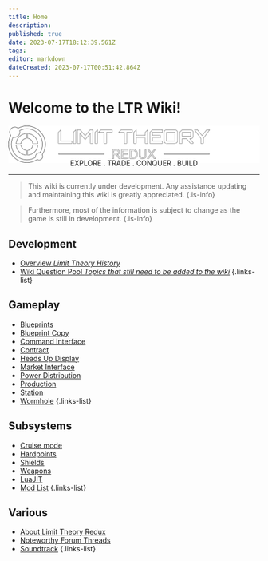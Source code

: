 ```yaml
---
title: Home
description: 
published: true
date: 2023-07-17T18:12:39.561Z
tags: 
editor: markdown
dateCreated: 2023-07-17T00:51:42.864Z
---
```


# Welcome to the LTR Wiki!

![](/centered.png) 
<p style="text-align: center; margin-top: -25px;">EXPLORE . TRADE . CONQUER . BUILD</p>

---

> This wiki is currently under development. Any assistance updating and maintaining this wiki is greatly appreciated.
{.is-info}

> Furthermore, most of the information is subject to change as the game is still in development.
{.is-info}

## Development
- [Overview *Limit Theory History*](/dev-overview)
- [Wiki Question Pool *Topics that still need to be added to the wiki*](/question-pool)
{.links-list}
## Gameplay
- [Blueprints](/blueprint)
- [Blueprint Copy](/blueprint-copy)
- [Command Interface](/command-interface)
- [Contract](/contract)
- [Heads Up Display](/heads-up-display)
- [Market Interface](/market-interface)
- [Power Distribution](/power-distribution)
- [Production](/production)
- [Station](/station)
- [Wormhole](/wormhole)
{.links-list}
## Subsystems
- [Cruise mode](/cruise-mode)
- [Hardpoints](/hardpoint)
- [Shields](/shields)
- [Weapons](/weapons)
- [LuaJIT](/LuaJIT)
- [Mod List](/mod-list)
{.links-list}
## Various
- [About Limit Theory Redux](/about)
- [Noteworthy Forum Threads](/noteworthy-threads)
- [Soundtrack](/soundtrack)
{.links-list}